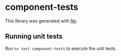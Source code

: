 # component-tests

This library was generated with [Nx](https://nx.dev).

## Running unit tests

Run `nx test component-tests` to execute the unit tests.
